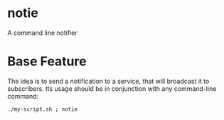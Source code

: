 # notie
A command line notifier

# Base Feature
The idea is to send a notification to a service, that will broadcast it to subscribers. Its usage should be in conjunction with any command-line command:

```bash
./my-script.sh ; notie
```
